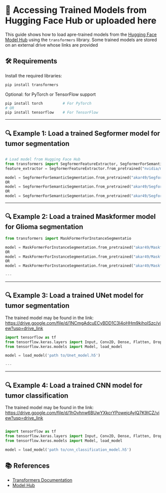 
# 🤗 Accessing Trained Models from Hugging Face Hub or uploaded here

This guide shows how to load apre-trained models from the [Hugging Face Model Hub](https://huggingface.co/models) using the `transformers` library. Some trained models are stored on an external drive whose links are provided

## 🛠️ Requirements

Install the required libraries:

```bash
pip install transformers
```

Optional: for PyTorch or TensorFlow support

```bash
pip install torch         # For PyTorch
# OR
pip install tensorflow    # For TensorFlow
```

---

## 🔍 Example 1: Load a trained Segformer model for tumor segmentation

```python

# Load model from Hugging Face Hub
from transformers import SegformerFeatureExtractor, SegformerForSemanticSegmentation
feature_extractor = SegformerFeatureExtractor.from_pretrained("nvidia/mit-b0")

model = SegformerForSemanticSegmentation.from_pretrained("akar49/Segformer-pytorch_meningioma_Jun25")
OR
model = SegformerForSemanticSegmentation.from_pretrained("akar49/Segformer-pytorch_pituitary_Jun25")
OR
model = SegformerForSemanticSegmentation.from_pretrained("akar49/Segformer-pytorch_glioma_Jun25")

```

---

## 🔍 Example 2: Load a trained Maskformer model for Glioma segmentation

```python
from transformers import MaskFormerForInstanceSegmentatio

model = MaskFormerForInstanceSegmentation.from_pretrained("akar49/Maskformer-MRI_meningiomaJun25")
OR
model = MaskFormerForInstanceSegmentation.from_pretrained("akar49/Maskformer-MRI_gliomaJun25")
OR
model = MaskFormerForInstanceSegmentation.from_pretrained("akar49/Maskformer-MRI_pituitaryJun25")

---

```

---

## 🔍 Example 3: Load a trained UNet model for tumor segmentation

The trained model may be found in the link: https://drive.google.com/file/d/1NCmgAdcuECyBDD1C3I4oHHm9kiholSzc/view?usp=drive_link

```python
import tensorflow as tf
from tensorflow.keras.layers import Input, Conv2D, Dense, Flatten, Dropout, MaxPooling2D, BatchNormalization
from tensorflow.keras.models import Model, load_model

model = load_model('path to/Unet_model.h5')

---

```

---

## 🔍 Example 4: Load a trained CNN  model for tumor classification 
The trained model may be found in the link: https://drive.google.com/file/d/1hOvhnw6BUwYXkcrYPowejcAylQ7K9ICZ/view?usp=drive_link 

```python

import tensorflow as tf
from tensorflow.keras.layers import Input, Conv2D, Dense, Flatten, Dropout, MaxPooling2D, BatchNormalization
from tensorflow.keras.models import Model, load_model

model = load_model('path to/cnn_classification_model.h5')

```

## 📚 References

- [Transformers Documentation](https://huggingface.co/docs/transformers)
- [Model Hub](https://huggingface.co/models)

